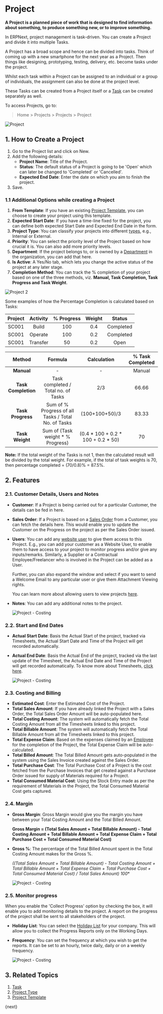 <!-- add-breadcrumbs -->
# Project

**A Project is a planned piece of work that is designed to find information about something, to produce something new, or to improve something.**

In ERPNext, project management is task-driven. You can create a Project and divide it into multiple Tasks.

A Project has a broad scope and hence can be divided into tasks. Think of coming up with a new smartphone for the next year as a Project. Then things like designing, prototyping, testing, delivery, etc. become tasks under the project.

Whilst each task within a Project can be assigned to an individual or a group of individuals, the assignment can also be done at the project level.

These Tasks can be created from a Project itself or a [Task](/docs/user/manual/en/projects/tasks.html) can be created separately as well.

To access Projects, go to:

> Home > Projects > Projects > Project 

<img class="screenshot" alt="Project" src="{{docs_base_url}}/v12/assets/img/project/projects-project-intro.png">

## 1. How to Create a Project

  1. Go to the Project list and click on New.
  2. Add the following details:
      * **Project Name**: Title of the Project.
      * **Status**: The default status of a Project is going to be 'Open' which can later be changed to 'Completed' or 'Cancelled'.
      * **Expected End Date**: Enter the date on which you aim to finish the project.
  3. Save.

### 1.1 Additional Options while creating a Project

  1. **From Template**: If you have an existing [Project Template](/docs/user/manual/en/projects/project-template), you can choose to create your project using this template.
  2. **Expected Start Date**: If you have a time-line fixed for the project, you can define both expected Start Date and Expected End Date in the form.
  3. **Project Type**: You can classify your projects into different [types](/docs/user/manual/en/projects/project-type), e.g., Internal or External. 
  4. **Priority**: You can select the priority level of the Project based on how crucial it is. You can also add more priority levels.
  5. **Department**: If the project belongs to, or is owned by a [Department](/docs/user/manual/en/human-resources/department) in the organization, you can add that here.
  6. **Is Active**: A Yes/No tab, which lets you change the active status of the project at any later stage.
  7. **Completion Method**: You can track the % completion of your project based on one of the three methods, viz. **Manual, Task Completion, Task Progress and Task Weight**.

  <img class="screenshot" alt="Project 2" src="{{docs_base_url}}/v12/assets/img/project/project-proj.png">

  Some examples of how the Percentage Completion is calculated based on Tasks:

  | Project     | Activity     | % Progress     | Weight     | Status     |
  |:-----------:|:------------:|:--------------:|:----------:|:----------:|
  | SC001       | Build        | 100            | 0.4        | Completed  |
  | SC001       | Operate      | 100            | 0.2        | Completed  |
  | SC001       | Transfer     | 50             | 0.2        | Open       |

  | Method              | Formula                                            | Calculation                        | % Task Completed     |
  |:-------------------:|:--------------------------------------------------:|:----------------------------------:|:--------------------:|
  | **Manual**          | -                                                  |-                                   | Manual               |
  | **Task Completion** | Task completed / Total no. of Tasks                  | 2/3                                | 66.66                |
  | **Task Progress**   | Sum of % Progress of all Tasks / Total No. of Tasks | (100+100+50)/3                     | 83.33                |
  | **Task Weight**     | Sum of (Task weight * % Progress)                   | (0.4 * 100 + 0.2 * 100 + 0.2 * 50)| 70                   |


**Note:** If the total weight of the Tasks is not 1, then the calculated result will be divided by the total weight.
For example, if the total of task weights is 70, then percentage completed = (70/0.8)% = 87.5%.


## 2. Features

### 2.1. Customer Details, Users and Notes

* **Customer**: If a Project is being carried out for a particular Customer, the details can be fed in here.
* **Sales Order**: If a Project is based on a [Sales Order](/docs/user/manual/en/selling/sales-order) from a Customer, you can fetch the details here. This would enable you to update the Customer on the Progress on the project as per the Sales Order issued.
* **Users**: You can add any [website user](/docs/user/manual/en/setting-up/users-and-permissions/adding-users) to give them access to this Project. E.g., you can add your customer as a Website User, to enable them to have access to your project to monitor progress and/or give any inputs/remarks. Similarly, a Supplier or a Contractual Employee/Freelancer who is involved in the Project can be added as a User.

  Further, you can also expand the window and select if you want to send a Welcome Email to any particular user or give them Attachment Viewing rights.

  You can learn more about allowing users to view projects [here](/docs/user/manual/en/projects/project-customer-portal).

* **Notes**: You can add any additional notes to the project.

  <img class="screenshot" alt="Project - Costing" src="{{docs_base_url}}/v12/assets/img/project/projects-customer-users-notes.png">

### 2.2. Start and End Dates

* **Actual Start Date**: Basis the Actual Start of the project, tracked via Timesheets, the Actual Start Date and Time of the Project will get recorded automatically. 
* **Actual End Date**: Basis the Actual End of the project, tracked via the last update of the Timesheet, the Actual End Date and Time of the Project will get recorded automatically. To know more about Timesheets, [click here](/docs/user/manual/en/projects/timesheets/).

  <img class="screenshot" alt="Project - Costing" src="{{docs_base_url}}/v12/assets/img/project/projects-start-time-end-time.png">

### 2.3. Costing and Billing

* **Estimated Cost**: Enter the Estimated Cost of the Project.
* **Total Sales Amount**: If you have already linked the Project with a Sales Order, the Total Sales Order Amount will be auto-populated here.
* **Total Costing Amount**: The system will automatically fetch the Total Costing Amount from all the Timesheets linked to this project.
* **Total Billable Amount**: The system will automatically fetch the Total Billable Amount from all the Timesheets linked to this project.
* **Total Expense Claim**: Based on the expenses claimed by an [Employee](/docs/user/manual/en/human-resources/employee) for the completion of the Project, the Total Expense Claim will be auto-calculated.
* **Total Billed Amount**: The Total Billed Amount gets auto-populated in the system using the Sales Invoice created against the Sales Order.
* **Total Purchase Cost**: The Total Purchase Cost of a Project is the cost fetched from the Purchase Invoices that get created against a Purchase Order issued for supply of Materials required for a Project.
* **Total Consumed Material Cost**: Using the Stock Entry made as per the requirement of Materials in the Project, the Total Consumed Material Cost gets captured.


### 2.4. Margin

* **Gross Margin**: Gross Margin would give you the margin you have between your Total Costing Amount and the Total Billed Amount.

  **Gross Margin = (Total Sales Amount + Total Billable Amount) - Total Costing Amount + Total Billable Amount + Total Expense Claim + Total Purchase Cost + Total Consumed Material Cost)**

* **Gross %**: The percentage of the Total Billed Amount spent in the Total Costing Amount makes for the Gross %.

  **((Total Sales Amount + Total Billable Amount) - Total Costing Amount + Total Billable Amount + Total Expense Claim + Total Purchase Cost + Total Consumed Material Cost) / Total Sales Amount)* 100**

  <img class="screenshot" alt="Project - Costing" src="{{docs_base_url}}/v12/assets/img/project/projects-costing-and-billing.png">

### 2.5. Monitor progress

When you enable the 'Collect Progress' option by checking the box, it will enable you to add monitoring details to the project. A report on the progress of the project shall be sent to all stakeholders of the project.

* **Holiday List**: You can select the [Holiday List](/docs/user/manual/en/human-resources/holiday-list) for your company. This will allow you to collect the Progress Reports only on the Working Days.
* **Frequency**: You can set the frequency at which you wish to get the reports. It can be set to an hourly, twice daily, daily or on a weekly frequency.

  <img class="screenshot" alt="Project - Costing" src="{{docs_base_url}}/v12/assets/img/project/projects-monitor-progress.png">

## 3. Related Topics
  1. [Task](/docs/user/manual/en/projects/tasks)
  2. [Project Type](/docs/user/manual/en/projects/project-type)
  3. [Project Template](/docs/user/manual/en/projects/project-template)

{next}
